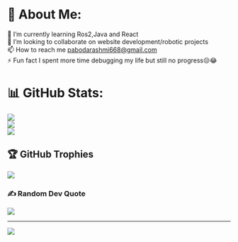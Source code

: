 # 💫 About Me:
🌱 I’m currently learning Ros2,Java and React<br>👯 I’m looking to collaborate on website development/robotic projects<br>📫 How to reach me pabodarashmi668@gmail.com<br>⚡ Fun fact I spent more time debugging my life but still no progress😒😂

# 📊 GitHub Stats:
![](https://github-readme-stats.vercel.app/api?username=rash200319&theme=dark&hide_border=false&include_all_commits=true&count_private=true)<br/>
![](https://nirzak-streak-stats.vercel.app/?user=rash200319&theme=dark&hide_border=false)<br/>
![](https://github-readme-stats.vercel.app/api/top-langs/?username=rash200319&theme=dark&hide_border=false&include_all_commits=true&count_private=true&layout=compact)

## 🏆 GitHub Trophies
![](https://github-profile-trophy.vercel.app/?username=rash200319&theme=radical&no-frame=false&no-bg=false&margin-w=4)

### ✍️ Random Dev Quote
![](https://quotes-github-readme.vercel.app/api?type=horizontal&theme=radical)

---
[![](https://visitcount.itsvg.in/api?id=rash200319&icon=0&color=6)](https://visitcount.itsvg.in)

<!-- Proudly created with GPRM ( https://gprm.itsvg.in ) -->
